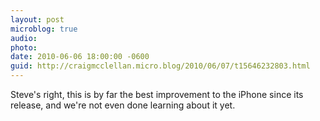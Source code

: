 ```yaml
---
layout: post
microblog: true
audio: 
photo: 
date: 2010-06-06 18:00:00 -0600
guid: http://craigmcclellan.micro.blog/2010/06/07/t15646232803.html
---
```

Steve's right, this is by far the best improvement to the iPhone since its release, and we're not even done learning about it yet.
